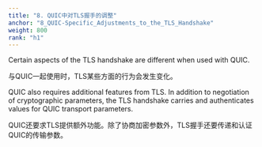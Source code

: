 ```yaml
---
title: "8. QUIC中对TLS握手的调整"
anchor: "8_QUIC-Specific_Adjustments_to_the_TLS_Handshake"
weight: 800
rank: "h1"
---
```


Certain aspects of the TLS handshake are different when used with QUIC.

与QUIC一起使用时，TLS某些方面的行为会发生变化。

QUIC also requires additional features from TLS. In addition to negotiation of cryptographic parameters, the TLS handshake carries and authenticates values for QUIC transport parameters.

QUIC还要求TLS提供额外功能。除了协商加密参数外，TLS握手还要传递和认证QUIC的传输参数。
